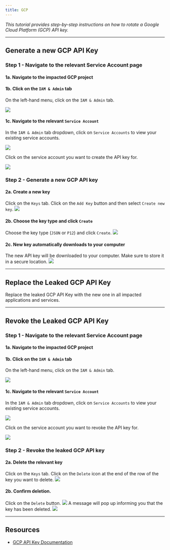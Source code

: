 ```yaml
---
title: GCP
---
```


*This tutorial provides step-by-step instructions on how to rotate a Google Cloud Platform (GCP) API key.*

---
## Generate a new GCP API Key

### Step 1 - Navigate to the relevant Service Account page
#### 1a. Navigate to the impacted GCP project
#### 1b. Click on the `IAM & Admin` tab
On the left-hand menu, click on the `IAM & Admin` tab.

![](/images/gcp/1.png)

#### 1c. Navigate to the relevant `Service Account`
In the `IAM & Admin` tab dropdown, click on `Service Accounts` to view your existing service accounts.

![](/images/gcp/2.png)

Click on the service account you want to create the API key for.

![](/images/gcp/3.png)


### Step 2 - Generate a new GCP API key

#### 2a. Create a new key
Click on the `Keys` tab. Click on the `Add Key` button and then select `Create new key`.
![](/images/gcp/4.png)
#### 2b. Choose the key type and click `Create`
Choose the key type (`JSON` or `P12`) and click `Create`.
![](/images/gcp/5.png)
#### 2c. New key automatically downloads to your computer
The new API key will be downloaded to your computer. Make sure to store it in a secure location.
![](/images/gcp/6.png)

---
## Replace the Leaked GCP API Key

Replace the leaked GCP API Key with the new one in all impacted applications and services.

---
## Revoke the Leaked GCP API Key

### Step 1 - Navigate to the relevant Service Account page
#### 1a. Navigate to the impacted GCP project
#### 1b. Click on the `IAM & Admin` tab
On the left-hand menu, click on the `IAM & Admin` tab.

![](/images/gcp/1.png)

#### 1c. Navigate to the relevant `Service Account`
In the `IAM & Admin` tab dropdown, click on `Service Accounts` to view your existing service accounts.

![](/images/gcp/2.png)

Click on the service account you want to revoke the API key for.

![](/images/gcp/3.png)



### Step 2 - Revoke the leaked GCP API key

#### 2a. Delete the relevant key
Click on the `Keys` tab. Click on the `Delete` icon at the end of the row of the key you want to delete. 
![](/images/gcp/7.png)
#### 2b. Confirm deletion.
Click on the `Delete` button.
![](/images/gcp/8.png)
A message will pop up informing you that the key has been deleted.
![](/images/gcp/9.png)

---
## Resources
- [GCP API Key Documentation](https://cloud.google.com/docs/authentication/api-keys#introduction)